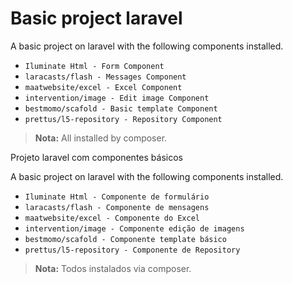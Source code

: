 # Basic project laravel

A basic project on laravel with the following components installed.

- `Iluminate Html - Form Component `
- `laracasts/flash - Messages Component`
- `maatwebsite/excel - Excel Component`
- `intervention/image - Edit image Component`
- `bestmomo/scafold - Basic template Component`
- `prettus/l5-repository - Repository Component`

> **Nota:** All installed by composer.

Projeto laravel com componentes básicos

A basic project on laravel with the following components installed.

- `Iluminate Html - Componente de formulário `
- `laracasts/flash - Componente de mensagens`
- `maatwebsite/excel - Componente do Excel`
- `intervention/image - Componente edição de imagens`
- `bestmomo/scafold - Componente template básico`
- `prettus/l5-repository - Componente de Repository`

> **Nota:** Todos instalados via composer.